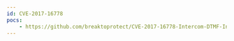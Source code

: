 ```yaml
---
id: CVE-2017-16778
pocs:
    - https://github.com/breaktoprotect/CVE-2017-16778-Intercom-DTMF-Injection
---
```

